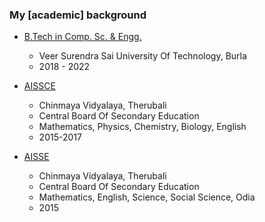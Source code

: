 ### My \[academic\] background

- [B.Tech in Comp. Sc. & Engg.](http://www.vssut.ac.in/)
  
  - Veer Surendra Sai University Of Technology, Burla
  - 2018 - 2022

- [AISSCE](http://www.chinmayathv.org/)

  - Chinmaya Vidyalaya, Therubali
  - Central Board Of Secondary Education
  - Mathematics, Physics, Chemistry, Biology, English
  - 2015-2017

- [AISSE](http://www.chinmayathv.org/)

  - Chinmaya Vidyalaya, Therubali
  - Central Board Of Secondary Education
  - Mathematics, English, Science, Social Science, Odia 
  - 2015


